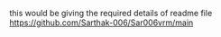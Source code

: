 this would be giving the required details of readme file
https://github.com/Sarthak-006/Sar006vrm/main
